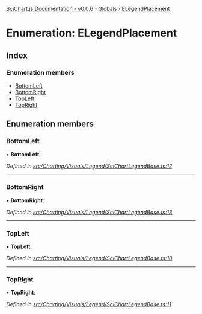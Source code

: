 [SciChart.js Documentation - v0.0.6](../README.md) › [Globals](../globals.md) › [ELegendPlacement](elegendplacement.md)

# Enumeration: ELegendPlacement

## Index

### Enumeration members

* [BottomLeft](elegendplacement.md#bottomleft)
* [BottomRight](elegendplacement.md#bottomright)
* [TopLeft](elegendplacement.md#topleft)
* [TopRight](elegendplacement.md#topright)

## Enumeration members

###  BottomLeft

• **BottomLeft**:

*Defined in [src/Charting/Visuals/Legend/SciChartLegendBase.ts:12](https://github.com/ABTSoftware/SciChart.Dev/blob/46671d21ce/Web/src/SciChart/src/Charting/Visuals/Legend/SciChartLegendBase.ts#L12)*

___

###  BottomRight

• **BottomRight**:

*Defined in [src/Charting/Visuals/Legend/SciChartLegendBase.ts:13](https://github.com/ABTSoftware/SciChart.Dev/blob/46671d21ce/Web/src/SciChart/src/Charting/Visuals/Legend/SciChartLegendBase.ts#L13)*

___

###  TopLeft

• **TopLeft**:

*Defined in [src/Charting/Visuals/Legend/SciChartLegendBase.ts:10](https://github.com/ABTSoftware/SciChart.Dev/blob/46671d21ce/Web/src/SciChart/src/Charting/Visuals/Legend/SciChartLegendBase.ts#L10)*

___

###  TopRight

• **TopRight**:

*Defined in [src/Charting/Visuals/Legend/SciChartLegendBase.ts:11](https://github.com/ABTSoftware/SciChart.Dev/blob/46671d21ce/Web/src/SciChart/src/Charting/Visuals/Legend/SciChartLegendBase.ts#L11)*
